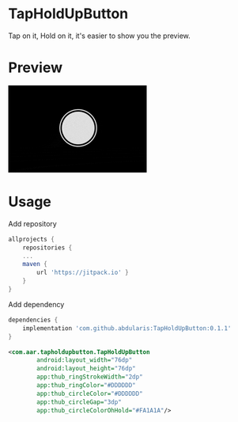# TapHoldUpButton
Tap on it, Hold on it, it's easier to show you the preview.

# Preview
![](preview.gif)

# Usage
Add repository
~~~gradle
allprojects {
    repositories {
    ...
    maven {
        url 'https://jitpack.io' }
    }
}
~~~

Add dependency
~~~gradle
dependencies {
    implementation 'com.github.abdularis:TapHoldUpButton:0.1.1'
}
~~~


```xml
<com.aar.tapholdupbutton.TapHoldUpButton
        android:layout_width="76dp"
        android:layout_height="76dp"
        app:thub_ringStrokeWidth="2dp"
        app:thub_ringColor="#DDDDDD"
        app:thub_circleColor="#DDDDDD"
        app:thub_circleGap="3dp"
        app:thub_circleColorOhHold="#FA1A1A"/>
```
